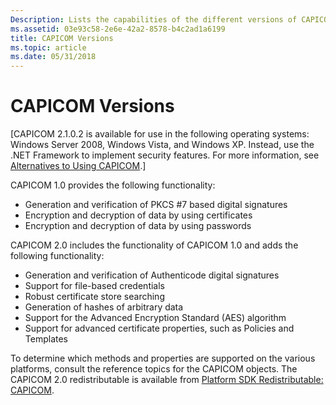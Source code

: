 ```yaml
---
Description: Lists the capabilities of the different versions of CAPICOM.
ms.assetid: 03e93c58-2e6e-42a2-8578-b4c2ad1a6199
title: CAPICOM Versions
ms.topic: article
ms.date: 05/31/2018
---
```


# CAPICOM Versions

\[CAPICOM 2.1.0.2 is available for use in the following operating systems: Windows Server 2008, Windows Vista, and Windows XP. Instead, use the .NET Framework to implement security features. For more information, see [Alternatives to Using CAPICOM](alternatives-to-using-capicom.md).\]

CAPICOM 1.0 provides the following functionality:

-   Generation and verification of PKCS \#7 based digital signatures
-   Encryption and decryption of data by using certificates
-   Encryption and decryption of data by using passwords

CAPICOM 2.0 includes the functionality of CAPICOM 1.0 and adds the following functionality:

-   Generation and verification of Authenticode digital signatures
-   Support for file-based credentials
-   Robust certificate store searching
-   Generation of hashes of arbitrary data
-   Support for the Advanced Encryption Standard (AES) algorithm
-   Support for advanced certificate properties, such as Policies and Templates

To determine which methods and properties are supported on the various platforms, consult the reference topics for the CAPICOM objects. The CAPICOM 2.0 redistributable is available from [Platform SDK Redistributable: CAPICOM](https://go.microsoft.com/fwlink/p/?linkid=84567).

 

 



